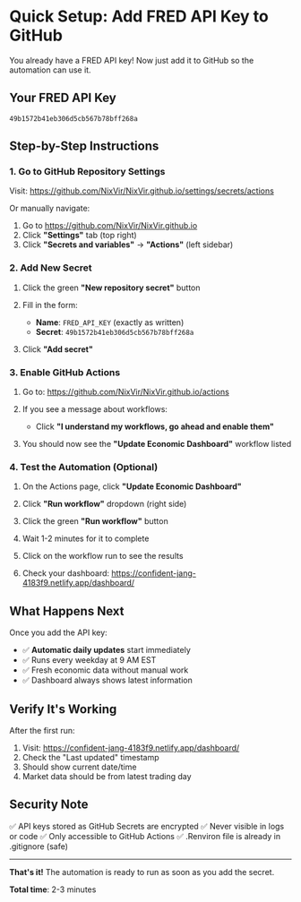 # Quick Setup: Add FRED API Key to GitHub

You already have a FRED API key! Now just add it to GitHub so the automation can use it.

## Your FRED API Key

```
49b1572b41eb306d5cb567b78bff268a
```

## Step-by-Step Instructions

### 1. Go to GitHub Repository Settings

Visit: https://github.com/NixVir/NixVir.github.io/settings/secrets/actions

Or manually navigate:
1. Go to https://github.com/NixVir/NixVir.github.io
2. Click **"Settings"** tab (top right)
3. Click **"Secrets and variables"** → **"Actions"** (left sidebar)

### 2. Add New Secret

1. Click the green **"New repository secret"** button

2. Fill in the form:
   - **Name**: `FRED_API_KEY` (exactly as written)
   - **Secret**: `49b1572b41eb306d5cb567b78bff268a`

3. Click **"Add secret"**

### 3. Enable GitHub Actions

1. Go to: https://github.com/NixVir/NixVir.github.io/actions

2. If you see a message about workflows:
   - Click **"I understand my workflows, go ahead and enable them"**

3. You should now see the **"Update Economic Dashboard"** workflow listed

### 4. Test the Automation (Optional)

1. On the Actions page, click **"Update Economic Dashboard"**

2. Click **"Run workflow"** dropdown (right side)

3. Click the green **"Run workflow"** button

4. Wait 1-2 minutes for it to complete

5. Click on the workflow run to see the results

6. Check your dashboard: https://confident-jang-4183f9.netlify.app/dashboard/

## What Happens Next

Once you add the API key:

- ✅ **Automatic daily updates** start immediately
- ✅ Runs every weekday at 9 AM EST
- ✅ Fresh economic data without manual work
- ✅ Dashboard always shows latest information

## Verify It's Working

After the first run:
1. Visit: https://confident-jang-4183f9.netlify.app/dashboard/
2. Check the "Last updated" timestamp
3. Should show current date/time
4. Market data should be from latest trading day

## Security Note

✅ API keys stored as GitHub Secrets are encrypted
✅ Never visible in logs or code
✅ Only accessible to GitHub Actions
✅ .Renviron file is already in .gitignore (safe)

---

**That's it!** The automation is ready to run as soon as you add the secret.

**Total time**: 2-3 minutes
